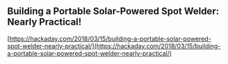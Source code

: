 ## Building a Portable Solar-Powered Spot Welder:  Nearly Practical!
  
  [https://hackaday.com/2018/03/15/building-a-portable-solar-powered-spot-welder-nearly-practical/](https://hackaday.com/2018/03/15/building-a-portable-solar-powered-spot-welder-nearly-practical/)